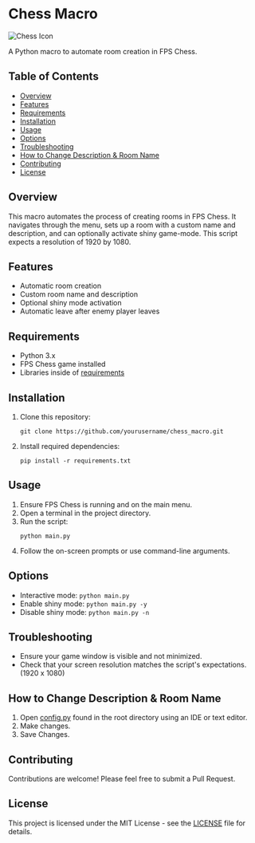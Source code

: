 # Chess Macro

![Chess Icon](fps_chess.ico)

A Python macro to automate room creation in FPS Chess.

## Table of Contents

- [Overview](#overview)
- [Features](#features)
- [Requirements](#requirements)
- [Installation](#installation)
- [Usage](#usage)
- [Options](#options)
- [Troubleshooting](#troubleshooting)
- [How to Change Description & Room Name](#how-to-change-description--room-name)
- [Contributing](#contributing)
- [License](#license)

## Overview

This macro automates the process of creating rooms in FPS Chess. It navigates through the menu,
sets up a room with a custom name and description, and can optionally activate shiny game-mode.
This script expects a resolution of 1920 by 1080.

## Features

- Automatic room creation
- Custom room name and description
- Optional shiny mode activation
- Automatic leave after enemy player leaves

## Requirements

- Python 3.x
- FPS Chess game installed
- Libraries inside of [requirements](requirements.txt)

## Installation

1. Clone this repository:
   ```
   git clone https://github.com/yourusername/chess_macro.git
   ```
2. Install required dependencies:
   ```
   pip install -r requirements.txt
   ```

## Usage

1. Ensure FPS Chess is running and on the main menu.
2. Open a terminal in the project directory.
3. Run the script:
   ```
   python main.py
   ```
4. Follow the on-screen prompts or use command-line arguments.

## Options

- Interactive mode: `python main.py`
- Enable shiny mode: `python main.py -y`
- Disable shiny mode: `python main.py -n`

## Troubleshooting

- Ensure your game window is visible and not minimized.
- Check that your screen resolution matches the script's expectations. (1920 x 1080)

## How to Change Description & Room Name

1. Open [config.py](main/config.py) found in the root directory using an IDE or text editor.
2. Make changes.
3. Save Changes.

## Contributing

Contributions are welcome! Please feel free to submit a Pull Request.

## License

This project is licensed under the MIT License - see the [LICENSE](LICENSE) file for details.
